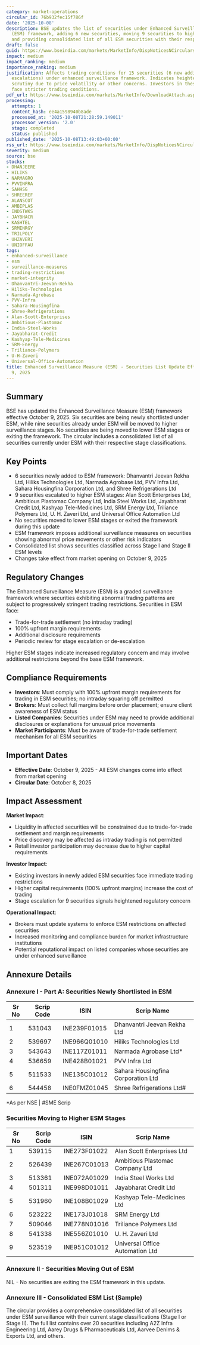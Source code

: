 ```yaml
---
category: market-operations
circular_id: 76b932fec15f786f
date: '2025-10-08'
description: BSE updates the list of securities under Enhanced Surveillance Measure
  (ESM) framework, adding 6 new securities, moving 9 securities to higher ESM stages,
  and providing consolidated list of all ESM securities with their respective stages.
draft: false
guid: https://www.bseindia.com/markets/MarketInfo/DispNoticesNCirculars.aspx?Noticeid={489A6B93-555C-43D3-B35B-B0826C689C8B}&noticeno=20251008-50&dt=10/08/2025&icount=50&totcount=68&flag=0
impact: medium
impact_ranking: medium
importance_ranking: medium
justification: Affects trading conditions for 15 securities (6 new additions, 9 stage
  escalations) under enhanced surveillance framework. Indicates heightened regulatory
  scrutiny due to price volatility or other concerns. Investors in these securities
  face stricter trading conditions.
pdf_url: https://www.bseindia.com/markets/MarketInfo/DownloadAttach.aspx?id=20251008-50&attachedId=304aeed0-9804-45a0-8e86-12e2908aa9ff
processing:
  attempts: 1
  content_hash: ee4a1598940b8ade
  processed_at: '2025-10-08T21:28:59.149011'
  processor_version: '2.0'
  stage: completed
  status: published
published_date: '2025-10-08T13:49:03+00:00'
rss_url: https://www.bseindia.com/markets/MarketInfo/DispNoticesNCirculars.aspx?Noticeid={489A6B93-555C-43D3-B35B-B0826C689C8B}&noticeno=20251008-50&dt=10/08/2025&icount=50&totcount=68&flag=0
severity: medium
source: bse
stocks:
- DHANJEERE
- HILIKS
- NARMAGRO
- PVVINFRA
- SAHHSG
- SHREEREF
- ALANSCOT
- AMBIPLAS
- INDSTWKS
- JAYBHACR
- KASHTEL
- SRMENRGY
- TRILPOLY
- UHZAVERI
- UNIOFFAU
tags:
- enhanced-surveillance
- esm
- surveillance-measures
- trading-restrictions
- market-integrity
- Dhanvantri-Jeevan-Rekha
- Hiliks-Technologies
- Narmada-Agrobase
- PVV-Infra
- Sahara-Housingfina
- Shree-Refrigerations
- Alan-Scott-Enterprises
- Ambitious-Plastomac
- India-Steel-Works
- Jayabharat-Credit
- Kashyap-Tele-Medicines
- SRM-Energy
- Triliance-Polymers
- U-H-Zaveri
- Universal-Office-Automation
title: Enhanced Surveillance Measure (ESM) - Securities List Update Effective October
  9, 2025
---
```


## Summary

BSE has updated the Enhanced Surveillance Measure (ESM) framework effective October 9, 2025. Six securities are being newly shortlisted under ESM, while nine securities already under ESM will be moved to higher surveillance stages. No securities are being moved to lower ESM stages or exiting the framework. The circular includes a consolidated list of all securities currently under ESM with their respective stage classifications.

## Key Points

- 6 securities newly added to ESM framework: Dhanvantri Jeevan Rekha Ltd, Hiliks Technologies Ltd, Narmada Agrobase Ltd, PVV Infra Ltd, Sahara Housingfina Corporation Ltd, and Shree Refrigerations Ltd
- 9 securities escalated to higher ESM stages: Alan Scott Enterprises Ltd, Ambitious Plastomac Company Ltd, India Steel Works Ltd, Jayabharat Credit Ltd, Kashyap Tele-Medicines Ltd, SRM Energy Ltd, Triliance Polymers Ltd, U. H. Zaveri Ltd, and Universal Office Automation Ltd
- No securities moved to lower ESM stages or exited the framework during this update
- ESM framework imposes additional surveillance measures on securities showing abnormal price movements or other risk indicators
- Consolidated list shows securities classified across Stage I and Stage II ESM levels
- Changes take effect from market opening on October 9, 2025

## Regulatory Changes

The Enhanced Surveillance Measure (ESM) is a graded surveillance framework where securities exhibiting abnormal trading patterns are subject to progressively stringent trading restrictions. Securities in ESM face:

- Trade-for-trade settlement (no intraday trading)
- 100% upfront margin requirements
- Additional disclosure requirements
- Periodic review for stage escalation or de-escalation

Higher ESM stages indicate increased regulatory concern and may involve additional restrictions beyond the base ESM framework.

## Compliance Requirements

- **Investors**: Must comply with 100% upfront margin requirements for trading in ESM securities; no intraday squaring off permitted
- **Brokers**: Must collect full margins before order placement; ensure client awareness of ESM status
- **Listed Companies**: Securities under ESM may need to provide additional disclosures or explanations for unusual price movements
- **Market Participants**: Must be aware of trade-for-trade settlement mechanism for all ESM securities

## Important Dates

- **Effective Date**: October 9, 2025 - All ESM changes come into effect from market opening
- **Circular Date**: October 8, 2025

## Impact Assessment

**Market Impact**: 
- Liquidity in affected securities will be constrained due to trade-for-trade settlement and margin requirements
- Price discovery may be affected as intraday trading is not permitted
- Retail investor participation may decrease due to higher capital requirements

**Investor Impact**:
- Existing investors in newly added ESM securities face immediate trading restrictions
- Higher capital requirements (100% upfront margins) increase the cost of trading
- Stage escalation for 9 securities signals heightened regulatory concern

**Operational Impact**:
- Brokers must update systems to enforce ESM restrictions on affected securities
- Increased monitoring and compliance burden for market infrastructure institutions
- Potential reputational impact on listed companies whose securities are under enhanced surveillance

## Annexure Details

### Annexure I - Part A: Securities Newly Shortlisted in ESM

| Sr No | Scrip Code | ISIN | Scrip Name |
|-------|------------|------|------------|
| 1 | 531043 | INE239F01015 | Dhanvantri Jeevan Rekha Ltd |
| 2 | 539697 | INE966Q01010 | Hiliks Technologies Ltd |
| 3 | 543643 | INE117Z01011 | Narmada Agrobase Ltd* |
| 4 | 536659 | INE428B01021 | PVV Infra Ltd |
| 5 | 511533 | INE135C01012 | Sahara Housingfina Corporation Ltd |
| 6 | 544458 | INE0FMZ01045 | Shree Refrigerations Ltd# |

*As per NSE | #SME Scrip

### Securities Moving to Higher ESM Stages

| Sr No | Scrip Code | ISIN | Scrip Name |
|-------|------------|------|------------|
| 1 | 539115 | INE273F01022 | Alan Scott Enterprises Ltd |
| 2 | 526439 | INE267C01013 | Ambitious Plastomac Company Ltd |
| 3 | 513361 | INE072A01029 | India Steel Works Ltd |
| 4 | 501311 | INE998D01011 | Jayabharat Credit Ltd |
| 5 | 531960 | INE108B01029 | Kashyap Tele-Medicines Ltd |
| 6 | 523222 | INE173J01018 | SRM Energy Ltd |
| 7 | 509046 | INE778N01016 | Triliance Polymers Ltd |
| 8 | 541338 | INE556Z01010 | U. H. Zaveri Ltd |
| 9 | 523519 | INE951C01012 | Universal Office Automation Ltd |

### Annexure II - Securities Moving Out of ESM

NIL - No securities are exiting the ESM framework in this update.

### Annexure III - Consolidated ESM List (Sample)

The circular provides a comprehensive consolidated list of all securities under ESM surveillance with their current stage classifications (Stage I or Stage II). The full list contains over 20 securities including A2Z Infra Engineering Ltd, Aarey Drugs & Pharmaceuticals Ltd, Aarvee Denims & Exports Ltd, and others.